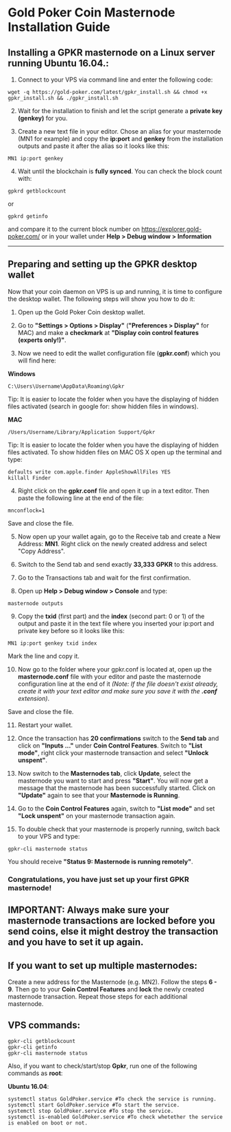 # Gold Poker Coin Masternode Installation Guide

## Installing a GPKR masternode on a Linux server running Ubuntu 16.04.:

1. Connect to your VPS via command line and enter the following code:

```
wget -q https://gold-poker.com/latest/gpkr_install.sh && chmod +x gpkr_install.sh && ./gpkr_install.sh
```

2. Wait for the installation to finish and let the script generate a **private key (genkey)** for you.

3. Create a new text file in your editor. Chose an alias for your masternode (MN1 for example) and copy the **ip:port** and **genkey** from the installation outputs and paste it after the alias so it looks like this:

```
MN1 ip:port genkey
```

4. Wait until the blockchain is **fully synced**. You can check the block count with:

```
gpkrd getblockcount
```

or

```
gpkrd getinfo
```

and compare it to the current block number on https://explorer.gold-poker.com/ or in your wallet under **Help > Debug window > Information**

***

## Preparing and setting up the GPKR desktop wallet

Now that your coin daemon on VPS is up and running, it is time to configure the desktop wallet. The following steps will show you how to do it:

1. Open up the Gold Poker Coin desktop wallet.

2. Go to **"Settings > Options > Display"** (**"Preferences > Display"** for MAC) and make a **checkmark** at **"Display coin control features (experts only!)"**.

3. Now we need to edit the wallet configuration file (**gpkr.conf**) which you will find here:

**Windows**

```
C:\Users\Username\AppData\Roaming\Gpkr
```

Tip: It is easier to locate the folder when you have the displaying of hidden files activated (search in google for: show hidden files in windows).

**MAC**

```
/Users/Username/Library/Application Support/Gpkr
```

Tip: It is easier to locate the folder when you have the displaying of hidden files activated. To show hidden files on MAC OS X open up the terminal and type:

```
defaults write com.apple.finder AppleShowAllFiles YES
killall Finder
```

4. Right click on the **gpkr.conf** file and open it up in a text editor. Then paste the following line at the end of the file:

```
mnconflock=1
```

Save and close the file.

5. Now open up your wallet again, go to the Receive tab and create a New Address: **MN1**. Right click on the newly created address and select "Copy Address".

6. Switch to the Send tab and send exactly **33,333 GPKR** to this address.

7. Go to the Transactions tab and wait for the first confirmation.

8. Open up **Help > Debug window > Console** and type:

```
masternode outputs
```

9. Copy the **txid** (first part) and the **index** (second part: 0 or 1) of the output and paste it in the text file where you inserted your ip:port and private key before so it looks like this:

```
MN1 ip:port genkey txid index
```

Mark the line and copy it.

10. Now go to the folder where your gpkr.conf is located at, open up the **masternode.conf** file with your editor and paste the masternode configuration line at the end of it *(Note: If the file doesn't exist already, create it with your text editor and make sure you save it with the **.conf** extension)*.

Save and close the file.

11. Restart your wallet.

12. Once the transaction has **20 confirmations** switch to the **Send tab** and click on **"Inputs ..."** under **Coin Control Features**. Switch to **"List mode"**, right click your masternode transaction and select **"Unlock unspent"**.

13. Now switch to the **Masternodes tab**, click **Update**, select the masternode you want to start and press **"Start"**. You will now get a message that the masternode has been successfully started. Click on **"Update"** again to see that your **Masternode is Running**.

14. Go to the **Coin Control Features** again, switch to **"List mode"** and set **"Lock unspent"** on your masternode transaction again.

15. To double check that your masternode is properly running, switch back to your VPS and type:

```
gpkr-cli masternode status
```

You should receive **"Status 9: Masternode is running remotely"**.


### Congratulations, you have just set up your first GPKR masternode!


## IMPORTANT: Always make sure your masternode transactions are locked before you send coins, else it might destroy the transaction and you have to set it up again.

## If you want to set up multiple masternodes:

Create a new address for the Masternode (e.g. MN2). Follow the steps **6 - 9**. Then go to your **Coin Control Features** and **lock** the newly created masternode transaction. Repeat those steps for each additional masternode.
 
## VPS commands:
```
gpkr-cli getblockcount
gpkr-cli getinfo
gpkr-cli masternode status
```
Also, if you want to check/start/stop **Gpkr**, run one of the following commands as **root**:

**Ubuntu 16.04**:
```
systemctl status GoldPoker.service #To check the service is running.
systemctl start GoldPoker.service #To start the service.
systemctl stop GoldPoker.service #To stop the service.
systemctl is-enabled GoldPoker.service #To check whetether the service is enabled on boot or not.
```
